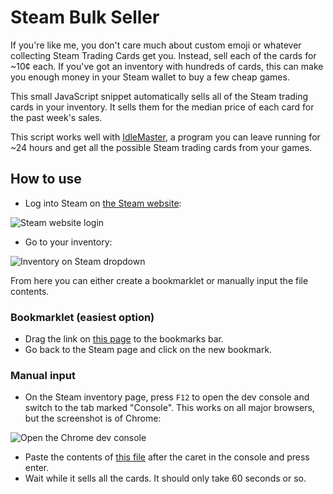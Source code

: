 # Steam Bulk Seller

If you're like me, you don't care much about custom emoji or whatever collecting Steam Trading Cards get you. Instead, sell each of the cards for ~10¢ each. If you've got an inventory with hundreds of cards, this can make you enough money in your Steam wallet to buy a few cheap games.

This small JavaScript snippet automatically sells all of the Steam trading cards in your inventory. It sells them for the median price of each card for the past week's sales.

This script works well with [IdleMaster](http://steamidlemaster.com/), a program you can leave running for ~24 hours and get all the possible Steam trading cards from your games.

## How to use

- Log into Steam on [the Steam website](https://steamcommunity.com/login):

![Steam website login](https://raw.githubusercontent.com/milkey-mouse/SteamBulkSeller/master/steam_signin.jpg)

- Go to your inventory:

![Inventory on Steam dropdown](https://raw.githubusercontent.com/milkey-mouse/SteamBulkSeller/master/inventory_dropdown.jpg)

From here you can either create a bookmarklet or manually input the file contents.

### Bookmarklet (easiest option)
- Drag the link on [this page](https://milkey-mouse.github.io/SteamBulkSeller/) to the bookmarks bar.
- Go back to the Steam page and click on the new bookmark.

### Manual input
- On the Steam inventory page, press `F12` to open the dev console and switch to the tab marked "Console". This works on all major browsers, but the screenshot is of Chrome:

![Open the Chrome dev console](https://raw.githubusercontent.com/milkey-mouse/SteamBulkSeller/master/chrome_dev_console.jpg)

- Paste the contents of [this file](https://github.com/milkey-mouse/SteamBulkSeller/blob/master/steam-bulk-sell.js) after the caret in the console and press enter.
- Wait while it sells all the cards. It should only take 60 seconds or so.
